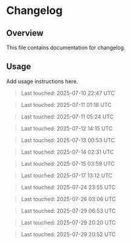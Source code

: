 # Changelog

## Overview

This file contains documentation for changelog.

## Usage

Add usage instructions here.

> Last touched: 2025-07-10 22:47 UTC

> Last touched: 2025-07-11 01:18 UTC

> Last touched: 2025-07-11 05:24 UTC

> Last touched: 2025-07-12 14:15 UTC

> Last touched: 2025-07-13 00:53 UTC

> Last touched: 2025-07-14 02:31 UTC

> Last touched: 2025-07-15 03:59 UTC

> Last touched: 2025-07-17 13:12 UTC

> Last touched: 2025-07-24 23:55 UTC

> Last touched: 2025-07-26 03:06 UTC

> Last touched: 2025-07-29 06:53 UTC

> Last touched: 2025-07-29 20:20 UTC

> Last touched: 2025-07-29 20:52 UTC
